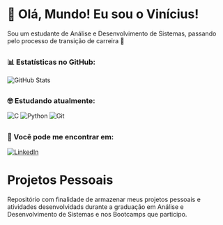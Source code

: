 # 👋 Olá, Mundo! Eu sou o Vinícius!
Sou um estudante de Análise e Desenvolvimento de Sistemas, passando pelo processo de transição de carreira 🤯

##
### 📊 Estatísticas no GitHub:
![GitHub Stats](https://github-readme-stats.vercel.app/api?username=vinicius-emanuelds&theme=transparent&bg_color=000&border_color=30A3DC&show_icons=true&icon_color=30A3DC&title_color=E94D5F&text_color=FFF)
</div>

##
### 🤓 Estudando atualmente:

![C](https://img.shields.io/badge/C-00599C?style=for-the-badge&logo=c&logoColor=white)
![Python](https://img.shields.io/badge/python-3670A0?style=for-the-badge&logo=python&logoColor=ffdd54)
![Git](https://img.shields.io/badge/GIT-E44C30?style=for-the-badge&logo=git&logoColor=white)
</div>

##
### 📲 Você pode me encontrar em:

[![LinkedIn](https://img.shields.io/badge/linkedin-%230077B5.svg?style=for-the-badge&logo=linkedin&logoColor=white)](https://br.linkedin.com/in/viniciusesilva)


# Projetos Pessoais
Repositório com finalidade de armazenar meus projetos pessoais e atividades desenvolvidads durante a graduação em Análise e Desenvolvimento de Sistemas e nos Bootcamps que participo.

